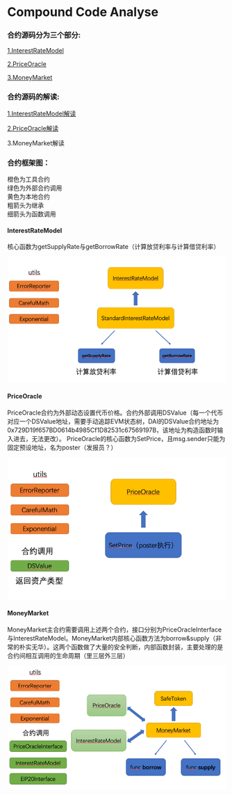# Compound Code Analyse

### 合约源码分为三个部分:

[1.InterestRateModel](https://github.com/tyGavinZJU/blockChainResearch/tree/master/codeAnalyse/Compound/InterestRateModel.sol)

[2.PriceOracle](https://github.com/tyGavinZJU/blockChainResearch/tree/master/codeAnalyse/Compound/PriceOracle.sol)

[3.MoneyMarket](https://github.com/tyGavinZJU/blockChainResearch/tree/master/codeAnalyse/Compound/MoneyMarket.sol)

### 合约源码的解读:

[1.InterestRateModel解读](https://github.com/tyGavinZJU/blockChainResearch/tree/master/codeAnalyse/Compound/InterestRateModel.md)

[2.PriceOracle解读](https://github.com/tyGavinZJU/blockChainResearch/tree/master/codeAnalyse/Compound/PriceOracle.md)

3.MoneyMarket解读

### 合约框架图：

橙色为工具合约  
绿色为外部合约调用  
黄色为本地合约  
粗箭头为继承  
细箭头为函数调用  

#### InterestRateModel
核心函数为getSupplyRate与getBorrowRate（计算放贷利率与计算借贷利率）

 <img src="photo/1.png" width="550"/>
 
#### PriceOracle 
 PriceOracle合约为外部动态设置代币价格。合约外部调用DSValue（每一个代币对应一个DSValue地址，需要手动追踪EVM状态树，DAI的DSValue合约地址为0x729D19f657BD0614b4985Cf1D82531c67569197B，该地址为构造函数时输入进去，无法更改）。
 PriceOracle的核心函数为SetPrice，且msg.sender只能为固定预设地址，名为poster（发报员？）
 
 <img src="photo/2.png" width="550"/>
 
#### MoneyMarket 
 MoneyMarket主合约需要调用上述两个合约，接口分别为PriceOracleInterface与InterestRateModel。MoneyMarket内部核心函数方法为borrow&supply（非常的朴实无华）。这两个函数做了大量的安全判断，内部函数封装，主要处理的是合约间相互调用的生命周期（里三层外三层）
 
 <img src="photo/3.png" width="550"/>



